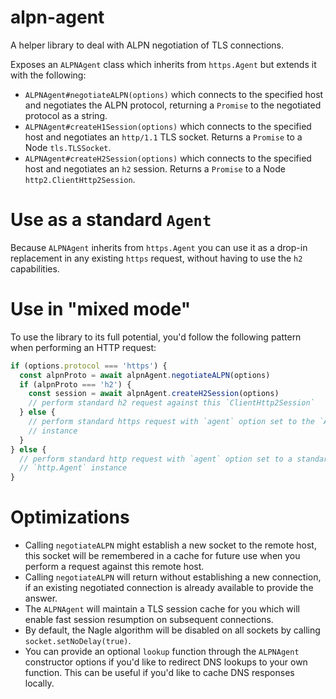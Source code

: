 # alpn-agent

A helper library to deal with ALPN negotiation of TLS connections.

Exposes an `ALPNAgent` class which inherits from `https.Agent` but extends it
with the following:
- `ALPNAgent#negotiateALPN(options)` which connects to the specified host and
  negotiates the ALPN protocol, returning a `Promise` to the negotiated protocol
  as a string.
- `ALPNAgent#createH1Session(options)` which connects to the specified host and
  negotiates an `http/1.1` TLS socket. Returns a `Promise` to a Node
  `tls.TLSSocket`.
- `ALPNAgent#createH2Session(options)` which connects to the specified host and
  negotiates an `h2` session. Returns a `Promise` to a Node
  `http2.ClientHttp2Session`.

# Use as a standard `Agent`

Because `ALPNAgent` inherits from `https.Agent` you can use it as a drop-in
replacement in any existing `https` request, without having to use the `h2`
capabilities.

# Use in "mixed mode"

To use the library to its full potential, you'd follow the following pattern
when performing an HTTP request:

```js
if (options.protocol === 'https') {
  const alpnProto = await alpnAgent.negotiateALPN(options)
  if (alpnProto === 'h2') {
    const session = await alpnAgent.createH2Session(options)
    // perform standard h2 request against this `ClientHttp2Session`
  } else {
    // perform standard https request with `agent` option set to the `ALPNAgent`
    // instance
  }
} else {
  // perform standard http request with `agent` option set to a standard
  // `http.Agent` instance
}
```

# Optimizations

- Calling `negotiateALPN` might establish a new socket to the remote host, this
  socket will be remembered in a cache for future use when you perform a request
  against this remote host.
- Calling `negotiateALPN` will return without establishing a new connection, if
  an existing negotiated connection is already available to provide the answer.
- The `ALPNAgent` will maintain a TLS session cache for you which will enable
  fast session resumption on subsequent connections.
- By default, the Nagle algorithm will be disabled on all sockets by calling
  `socket.setNoDelay(true)`.
- You can provide an optional `lookup` function through the `ALPNAgent`
  constructor options if you'd like to redirect DNS lookups to your own
  function. This can be useful if you'd like to cache DNS responses locally.
